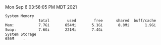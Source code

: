 Mon Sep  6 03:56:05 PM MDT 2021
```bash
System Memory
               total        used        free      shared  buff/cache   available
Mem:           7.7Gi       654Mi       5.1Gi       8.0Mi       1.9Gi       6.7Gi
Swap:          7.6Gi       221Mi       7.4Gi
System Storage
656M	.
```
```bash
